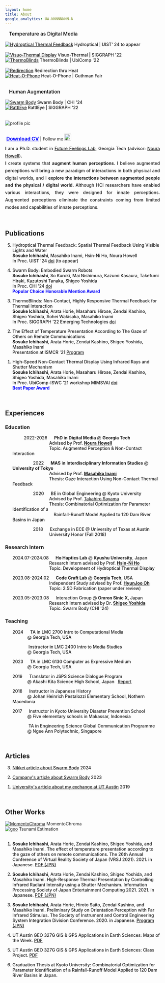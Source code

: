 ```yaml
---
layout: home
title: About
google_analytics: UA-NNNNNNNN-N
---
```



<p style="font-size:16px; font-weight:450; color:black">&nbsp; &nbsp;Temperature as Digital Media</p>
<div class="row" style="font-size:14px; font-weight:480">
  <div class="column">
    <a href="https://sosuke-ichihashi.com/hydroptical/"><img src="/assets/images/hydroptical/hydroptical_thumbnail.JPG" alt="Hydroptical Thermal Feedback"></a>
    Hydroptical | UIST' 24 to appear<br> <br>
    <a href="https://sosuke-ichihashi.com/vtd/"><img src="/assets/images/vtd/vtd_overview.jpg" alt="Visuo-Thermal Display"></a>
    Visuo-Thermal | SIGGRAPH '22
  </div>
  <div class="column">
    <a href="https://sosuke-ichihashi.com/thermoblinds/"><img src="/assets/images/thermoblinds/thermoblinds_stand.jpg" alt="ThermoBlinds"></a>
    ThermoBlinds | UbiComp '22<br> <br>
    <a href="https://sosuke-ichihashi.com/redirection/"><img src="/assets/images/redirection/redirection_grid.jpg" alt="Redirection"></a>
    Redirection thru Heat
  </div>
  <div class="column">
    <a href="https://sosuke-ichihashi.com/heatophone/"><img src="/assets/images/heatophone/heatophone_grid.jpg" alt="Heat-O-Phone"></a>
    Heat-O-Phone | Guthman Fair
  </div>
</div>
<br>

<p style="font-size:16px; font-weight:450; color:black">&nbsp; &nbsp;Human Augmentation</p>
<div class="row" style="font-size:14px; font-weight:480">
  <div class="column">
    <a href="https://shigeodayo.me/works/swarm_body/"><img src="/assets/images/swarmbody/swarm_body_teaser.jpg" alt="Swarm Body"></a>
    Swarm Body | CHI '24
  </div>
  <div class="column">
    <a href="https://sosuke-ichihashi.com/rattleye/"><img src="/assets/images/rattleye/rattleye_overview.jpg" alt="RattlEye"></a>
    RattlEye | SIGGRAPH '22
  </div>
</div>
<br><br>


<div class="profile">
  <div class="profImage">
    <img src="assets/images/ichihashi_headshot.jpg" alt="profile pic">
    <p style="line-height:0.8">
      <br>
      &nbsp;<a style="font-size: 16px; color: blue; text-decoration: underline;" href="/assets/pdfs/Sosuke_Ichihashi_CV_Fall_2024.pdf"><strong>Download CV</strong></a>
      | Follow me <a href="https://twitter.com/RefreshSource"><img src="assets/images/Twitter social icons - rounded square - blue.png" alt="Twitter icon" style="width:22px;height:22px;"></a>
    </p>
  </div>
  <div class="profText">
    <p style="font-size: 14px; font-weight:450; text-align: justify; line-height:1.7">
      I am a Ph.D. student in <a style="color:inherit; text-decoration: underline;" href="https://sites.gatech.edu/futurefeelings/team/">Future Feelings Lab</a>, Georgia Tech (advisor: <a style="color: inherit; text-decoration: underline;" href="https://nourahowell.com/">Noura Howell</a>).<br>
      I create systems that <strong>augment human perceptions</strong>. I believe augmented perceptions will bring a new paradigm of interactions in both physical and digital worlds, and I <strong>explore the interactions between augmented people and the physical / digital world</strong>. Although HCI researchers have enabled various interactions, they were designed for innate perceptions. Augmented perceptions eliminate the constraints coming from limited modes and capabilities of innate perceptions.
    </p>
  </div>
</div>
<br>


## Publications
<ol reversed style="font-size:14px; font-weight:450">
  <li><p>Hydroptical Thermal Feedback: Spatial Thermal Feedback Using Visible Lights and Water<br>
    <strong>Sosuke Ichihashi</strong>, Masahiko Inami, Hsin-Ni Ho, Noura Howell<br>
    In Proc. UIST '24 <a style="color: inherit; text-decoration: underline;" href="https://doi.org/10.1145/3654777.3676453">doi</a> (to appear)</p>
</li>
  <li><p>Swarm Body: Embodied Swarm Robots<br>
    <strong>Sosuke Ichihashi</strong>, So Kuroki, Mai Nishimura, Kazumi Kasaura, Takefumi Hiraki, Kazutoshi Tanaka, Shigeo Yoshida<br>
    In Proc. CHI ’24 <a style="color: inherit; text-decoration: underline;" href="https://doi.org/10.1145/3613904.3642870">doi</a><br>
    <b style="color:blue;">Popular Choice Honorable Mention Award</b>
  </p>
</li>
<li><p>ThermoBlinds: Non-Contact, Highly Responsive Thermal Feedback for Thermal Interaction<br>
  <strong>Sosuke Ichihashi</strong>, Arata Horie, Masaharu Hirose, Zendai Kashino, Shigeo Yoshida, Sohei Wakisaka, Masahiko Inami<br>
  In Proc. SIGGRAPH ’22 Emerging Technologies <a style="color: inherit; text-decoration: underline;" href="https://doi.org/10.1145/3532721.3535569">doi</a></p>
</li>
<li><p>The Effect of Temperature Presentation According to The Gaze of Others on Remote Communications<br>
  <strong>Sosuke Ichihashi</strong>, Arata Horie, Zendai Kashino, Shigeo Yoshida, Masahiko Inami<br>
  Presentation at ISMCR '21 <a style="color: inherit; text-decoration: underline;" href="https://secureservercdn.net/198.71.233.33/l95.2a1.myftpupload.com/wp-content/uploads/2021/09/ISMCR2021-October-1st-PROGRAM-.pdf">Program</a></p>
</li>
<li><p>High-Speed Non-Contact Thermal Display Using Infrared Rays and Shutter Mechanism<br>
  <strong>Sosuke Ichihashi</strong>, Arata Horie, Masaharu Hirose, Zendai Kashino, Shigeo Yoshida, Masahiko Inami<br>
  In Proc. UbiComp-ISWC ’21 workshop MIMSVAI <a style="color: inherit; text-decoration: underline;" href="https://doi.org/10.1145/3460418.3480160">doi</a><br>
  <b style="color:blue;">Best Paper Award</b></p>
</li>
</ol>
<br>

## Experiences
### Education
<ul style="list-style-type:none; font-size:14px; font-weight:450">
  <li>
    <p>
      &nbsp; &nbsp; &nbsp; &nbsp; &nbsp; 2022-2026&nbsp; &nbsp; &nbsp;
      <strong>PhD in Digital Media</strong> @ <strong>Georgia Tech</strong><br>
      &nbsp; &nbsp; &nbsp; &nbsp; &nbsp; &nbsp; &nbsp; &nbsp; &nbsp; &nbsp; &nbsp; &nbsp; &nbsp; &nbsp; &nbsp; &nbsp;
      Advised by Prof. <a style="color: inherit; text-decoration: underline;" href="https://nourahowell.com"><strong>Noura Howell</strong></a> <br>
      &nbsp; &nbsp; &nbsp; &nbsp; &nbsp; &nbsp; &nbsp; &nbsp; &nbsp; &nbsp; &nbsp; &nbsp; &nbsp; &nbsp; &nbsp; &nbsp;
      Topic: Augmented Perception & Non-Contact Interaction
    </p>
  </li>
  <li>
    <p>
      &nbsp; &nbsp; &nbsp; &nbsp; &nbsp; &nbsp; &nbsp; &nbsp; &nbsp; 2022&nbsp; &nbsp; &nbsp;
      <strong>MAS in Interdisciplinary Information Studies</strong> @ <strong>University of Tokyo</strong><br>
      &nbsp; &nbsp; &nbsp; &nbsp; &nbsp; &nbsp; &nbsp; &nbsp; &nbsp; &nbsp; &nbsp; &nbsp; &nbsp; &nbsp; &nbsp; &nbsp;
      Advised by Prof. <a style="color: inherit; text-decoration: underline;" href="https://star.rcast.u-tokyo.ac.jp/en"><strong>Masahiko Inami</strong></a><br>
      &nbsp; &nbsp; &nbsp; &nbsp; &nbsp; &nbsp; &nbsp; &nbsp; &nbsp; &nbsp; &nbsp; &nbsp; &nbsp; &nbsp; &nbsp; &nbsp;
      Thesis: Gaze Interaction Using Non-Contact Thermal Feedback
    </p>
  </li>
  <li>
    <p>
      &nbsp; &nbsp; &nbsp; &nbsp; &nbsp; &nbsp; &nbsp; &nbsp; &nbsp; 2020&nbsp; &nbsp; &nbsp;
      BE in Global Engineering @ Kyoto University<br>
      &nbsp; &nbsp; &nbsp; &nbsp; &nbsp; &nbsp; &nbsp; &nbsp; &nbsp; &nbsp; &nbsp; &nbsp; &nbsp; &nbsp; &nbsp; &nbsp;
      Advised by Prof. <a style="color: inherit; text-decoration: underline;" href="http://flood.dpri.kyoto-u.ac.jp/en/">Takahiro Sayama</a><br>
      &nbsp; &nbsp; &nbsp; &nbsp; &nbsp; &nbsp; &nbsp; &nbsp; &nbsp; &nbsp; &nbsp; &nbsp; &nbsp; &nbsp; &nbsp; &nbsp;
      Thesis: Combinatorial Optimization for Parameter Identification of a<br>
      &nbsp; &nbsp; &nbsp; &nbsp; &nbsp; &nbsp; &nbsp; &nbsp; &nbsp; &nbsp; &nbsp; &nbsp; &nbsp; &nbsp; &nbsp; &nbsp; &nbsp; &nbsp;
      Rainfall-Runoff Model Applied to 120 Dam River Basins in Japan
    </p>
  </li>
  <li>
    <p>
      &nbsp; &nbsp; &nbsp; &nbsp; &nbsp; &nbsp; &nbsp; &nbsp; &nbsp; 2018&nbsp; &nbsp; &nbsp;
      Exchange in ECE @ University of Texas at Austin<br>
      &nbsp; &nbsp; &nbsp; &nbsp; &nbsp; &nbsp; &nbsp; &nbsp; &nbsp; &nbsp; &nbsp; &nbsp; &nbsp; &nbsp; &nbsp; &nbsp;
      University Honor (Fall 2018)
    </p>
  </li>
</ul>

### Research Intern
<ul style="list-style-type:none; font-size:14px; font-weight:450">
  <li>
    <p>
      2024.07-2024.08&nbsp; &nbsp; &nbsp;
      <strong>Ho Haptics Lab</strong> @ <strong>Kyushu University</strong>, Japan<br>
      &nbsp; &nbsp; &nbsp; &nbsp; &nbsp; &nbsp; &nbsp; &nbsp; &nbsp; &nbsp; &nbsp; &nbsp; &nbsp; &nbsp; &nbsp; &nbsp;
      Research Intern advised by 
      Prof. <a style="color: inherit; text-decoration: underline;" href="https://sites.google.com/view/hohapticslab"><strong>Hsin-Ni Ho</strong></a> <br>
      &nbsp; &nbsp; &nbsp; &nbsp; &nbsp; &nbsp; &nbsp; &nbsp; &nbsp; &nbsp; &nbsp; &nbsp; &nbsp; &nbsp; &nbsp; &nbsp;
      Topic: Development of Hydroptical Thermal Display
    </p>
  </li>
  <li>
    <p>
      2023.08-2024.02&nbsp; &nbsp; &nbsp;
      <strong>Code Craft Lab</strong> @ <strong>Georgia Tech</strong>, USA<br>
      &nbsp; &nbsp; &nbsp; &nbsp; &nbsp; &nbsp; &nbsp; &nbsp; &nbsp; &nbsp; &nbsp; &nbsp; &nbsp; &nbsp; &nbsp; &nbsp;
      Independent Study advised by Prof. <a style="color: inherit; text-decoration: underline;" href="https://www.codecraft.group/hyunjoo-oh"><strong>HyunJoo Oh</strong></a><br>
      &nbsp; &nbsp; &nbsp; &nbsp; &nbsp; &nbsp; &nbsp; &nbsp; &nbsp; &nbsp; &nbsp; &nbsp; &nbsp; &nbsp; &nbsp; &nbsp;
      Topic: 2.5D Fabrication (paper under review)
    </p>
  </li>
  <li>
    <p>
      2023.05-2023.08&nbsp; &nbsp; &nbsp;
      Interaction Group @ <strong>Omron Sinic X</strong>, Japan<br>
      &nbsp; &nbsp; &nbsp; &nbsp; &nbsp; &nbsp; &nbsp; &nbsp; &nbsp; &nbsp; &nbsp; &nbsp; &nbsp; &nbsp; &nbsp; &nbsp;
      Research Intern advised by Dr. <a style="color: inherit; text-decoration: underline;" href="https://shigeodayo.me"><strong>Shigeo Yoshida</strong></a><br>
      &nbsp; &nbsp; &nbsp; &nbsp; &nbsp; &nbsp; &nbsp; &nbsp; &nbsp; &nbsp; &nbsp; &nbsp; &nbsp; &nbsp; &nbsp; &nbsp;
      Topic: Swarm Body (CHI '24)
    </p>
  </li>
</ul>

### Teaching
<ul style="list-style-type:none; font-size:14px; font-weight:450">
  <li>
    <p>
      2024&nbsp; &nbsp; &nbsp;
      TA in LMC 2700 Intro to Computational Media<br>
      &nbsp; &nbsp; &nbsp; &nbsp; &nbsp; &nbsp; &nbsp;@ Georgia Tech, USA
    </p>
  </li>
  <li>
    <p>
      &nbsp; &nbsp; &nbsp; &nbsp; &nbsp; &nbsp; &nbsp;
      Instructor in LMC 2400 Intro to Media Studies<br>
      &nbsp; &nbsp; &nbsp; &nbsp; &nbsp; &nbsp; &nbsp;@ Georgia Tech, USA
    </p>
  </li>
  
  <li>
    <p>
      2023&nbsp; &nbsp; &nbsp;
      TA in LMC 6130 Computer as Expressive Medium<br>
      &nbsp; &nbsp; &nbsp; &nbsp; &nbsp; &nbsp; &nbsp;@ Georgia Tech, USA
    </p>
  </li>
  
  <li>
    <p>
      2019&nbsp; &nbsp; &nbsp;
      Translator in JSPS Science Dialogue Program<br>
      &nbsp; &nbsp; &nbsp; &nbsp; &nbsp; &nbsp; &nbsp;@ Akashi Kita Science High School, Japan &nbsp;
      <a style="color: inherit; text-decoration: underline;" href="https://www.jsps.go.jp/j-sdialogue/data/03_past_lectures/201911/f1114_3457.pdf">Report</a>
    </p>
  </li>
  
  <li>
    <p>
      2018&nbsp; &nbsp; &nbsp;
      Instructor in Japanese History<br>
      &nbsp; &nbsp; &nbsp; &nbsp; &nbsp; &nbsp; &nbsp;@ Johan Heinrich Pestalozzi Elementary School, Nothern Macedonia
    </p>
  </li>
  
  <li>
    <p>
      2017&nbsp; &nbsp; &nbsp;
      Instructor in Kyoto University Disaster Prevention School<br>
      &nbsp; &nbsp; &nbsp; &nbsp; &nbsp; &nbsp; &nbsp;@ Five elementary schools in Makassar, Indonesia
    </p>
  </li>
  <li>
    <p>
      &nbsp; &nbsp; &nbsp; &nbsp; &nbsp; &nbsp; &nbsp;
      TA in Engineering Science Global Communication Programme<br>
      &nbsp; &nbsp; &nbsp; &nbsp; &nbsp; &nbsp; &nbsp;@ Ngee Ann Polytechnic, Singapore
    </p>
  </li>
</ul>

<br>

## Articles
<ol reversed style="font-size:14px; font-weight:450">
  <li>
    <p>
      <a style="color: inherit; text-decoration: underline;" href="https://xtech.nikkei.com/atcl/nxt/column/18/00001/09593/">Nikkei article about Swarm Body</a>&nbsp;2024
    </p>
  </li>

  <li>
    <p>
      <a style="color: inherit; text-decoration: underline;" href="https://medium.com/sinicx/our-paper-which-explores-whether-people-can-perceive-as-if-swarm-robots-were-part-of-their-body-69bc10abfd64">Company's article about Swarm Body</a>&nbsp;2023
    </p>
  </li>
  
  <li>
    <p>
      <a style="color: inherit; text-decoration: underline;" href="https://www.s-ge.t.kyoto-u.ac.jp/int/en/campuslife/students/blog/ichihashisan">University's article about my exchange at UT Austin</a>&nbsp;2019
    </p>
  </li>
</ol>

<br>

## Other Works
<div class="row">
  <div class="column">
   <a href="https://sosuke-ichihashi.com/momentochroma/"><img src="/assets/images/momentochroma/momentochroma_grid.jpg" alt="MomentoChroma"></a>
    MomentoChroma
  </div>
  <div class="column">
    <a href="https://www.geo.utexas.edu/courses/371c/project/2018F/Ichihashi_GIS_project.pdf"><img src="/assets/images/geo_grid.png" alt="geo"></a>
    Tsunami Estimation
  </div>
</div>

<br>
<ol style="font-size:14px; font-weight:450">
  <li>
    <p>
      <strong>Sosuke Ichihashi</strong>, Arata Horie, Zendai Kashino, Shigeo Yoshida, and Masahiko Inami.
      The effect of temperature presentation according to the gaze of others on remote communications.
      The 26th Annual Conference of Virtual Reality Society of Japan (VRSJ 2021). 2021. in Japanese.
      <a style="color: inherit; text-decoration: underline;" href="http://conference.vrsj.org/ac2021/program/doc/1G-9.pdf">PDF (JPN)</a>
    </p>
  </li>

  <li>
    <p>
      <strong>Sosuke Ichihashi</strong>, Arata Horie, Zendai Kashino, Shigeo Yoshida, and Masahiko Inami.
      High-Response Thermal Presentation by Controlling Infrared Radiant Intensity using a Shutter Mechanism.
      Information Processing Society of Japan Entertainment Computing 2021. 2021. in Japanese.
      <a style="color: inherit; text-decoration: underline;" href="https://ipsj.ixsq.nii.ac.jp/ej/?action=repository_action_common_download&item_id=212594&item_no=1&attribute_id=1&file_no=1">PDF (JPN)</a>
    </p>
  </li>

  <li>
    <p>
      <strong>Sosuke Ichihashi</strong>, Arata Horie, Hiroto Saito, Zendai Kashino, and Masahiko Inami.
      Preliminary Study on Orientation Perception with Far Infrared Stimulus.
      The Society of Instrument and Control Engineering System Integration Division Conference. 2020. in Japanese.
      <a style="color: inherit; text-decoration: underline;" href="https://www.sice-si.org/conf/si2020/SI2020%E6%9A%AB%E5%AE%9A%E3%83%97%E3%83%AD%E3%82%B0%E3%83%A9%E3%83%A01204r2.pdf">Program (JPN)</a>
    </p>
  </li>

  <li>
    <p>
      UT Austin GEO 327G GIS & GPS Applications in Earth Sciences: Maps of the Week.
      <a style="color: inherit; text-decoration: underline;" href="http://courses.geo.utexas.edu/courses/371c/MOW/2018F/lab1/MOW_Lab_1__Ichihashi_large.htm">PDF</a>
    </p>
  </li>

  <li>
    <p>
      UT Austin GEO 327G GIS & GPS Applications in Earth Sciences: Class Project.
      <a style="color: inherit; text-decoration: underline;" href="https://www.geo.utexas.edu/courses/371c/project/2018F/Ichihashi_GIS_project.pdf">PDF</a>
    </p>
  </li>

  <li>
    <p>
      Graduation Thesis at Kyoto University: Combinatorial Optimization for Parameter Identification of a Rainfall-Runoff Model Applied to 120 Dam River Basins in Japan.
    </p>
  </li>
</ol>
